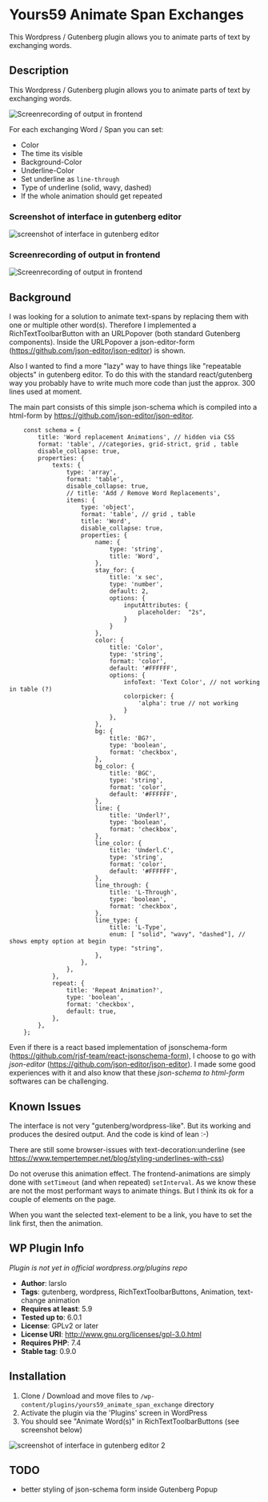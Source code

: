 # Yours59 Animate Span Exchanges

This Wordpress / Gutenberg plugin allows you to animate parts of text by exchanging words.

## Description

This Wordpress / Gutenberg plugin allows you to animate parts of text by exchanging words.

![Screenrecording of output in frontend](Text-Replacement-Span-Exchange-Plugin.gif "Screenrecording of output in frontend")


For each exchanging Word / Span you can set:
- Color
- The time its visible 
- Background-Color
- Underline-Color
- Set underline as `line-through`
- Type of underline (solid, wavy, dashed)   
- If the whole animation should get repeated

### Screenshot of interface in gutenberg editor

![screenshot of interface in gutenberg editor ](screenshot.png "screenshot of interface in gutenberg editor")

### Screenrecording of output in frontend
![Screenrecording of output in frontend](Text-Replacement-Span-Exchange-Plugin.gif "Screenrecording of output in frontend")



## Background
I was looking for a solution to animate text-spans by replacing them with one or multiple other word(s).
Therefore I implemented a RichTextToolbarButton with an URLPopover (both  standard Gutenberg components).
Inside the URLPopover a json-editor-form (https://github.com/json-editor/json-editor) is shown.

Also I wanted to find a more "lazy" way to have things like "repeatable objects" in gutenberg editor. 
To do this with the standard react/gutenberg way you probably have to write much more code than just the approx. 300 lines used at moment. 

The main part consists of this simple json-schema which is compiled into a html-form by https://github.com/json-editor/json-editor.

```
	const schema = {
	    title: 'Word replacement Animations', // hidden via CSS
	    format: 'table', //categories, grid-strict, grid , table
	    disable_collapse: true,
	    properties: {
	        texts: {
	            type: 'array',
	            format: 'table',
	            disable_collapse: true,
	            // title: 'Add / Remove Word Replacements',
	            items: {
	                type: 'object',
	                format: 'table', // grid , table
	                title: 'Word',
	                disable_collapse: true,
	                properties: {
	                    name: {
	                        type: 'string',
	                        title: 'Word',
	                    },
	                    stay_for: {
	                        title: 'x sec',
	                        type: 'number',
	                        default: 2,
	                        options: {
	                            inputAttributes: {
	                                placeholder:  "2s",
	                            }
	                        }
	                    },
	                    color: {
	                        title: 'Color',
	                        type: 'string',
	                        format: 'color',
	                        default: '#FFFFFF',
	                        options: {
	                            infoText: 'Text Color', // not working in table (?)
	                            colorpicker: { 
	                                'alpha': true // not working 
	                            }
	                        },
	                    },
	                    bg: {
	                        title: 'BG?',
	                        type: 'boolean',
	                        format: 'checkbox',
	                    },
	                    bg_color: {
	                        title: 'BGC',
	                        type: 'string',
	                        format: 'color',
	                        default: '#FFFFFF',
	                    },
	                    line: {
	                        title: 'Underl?',
	                        type: 'boolean',
	                        format: 'checkbox',
	                    },
	                    line_color: {
	                        title: 'Underl.C',
	                        type: 'string',
	                        format: 'color',
	                        default: '#FFFFFF',
	                    },
	                    line_through: {
	                        title: 'L-Through',
	                        type: 'boolean',
	                        format: 'checkbox',
	                    },
	                    line_type: {
	                        title: 'L-Type',
							enum: [ "solid", "wavy", "dashed"], // shows empty option at begin
							type: "string",
	                    },
	                },
	            },
	        },
	        repeat: {
	            title: 'Repeat Animation?',
	            type: 'boolean',
	            format: 'checkbox',
	            default: true,
	        },
	    },
	};
```

Even if there is a react based implementation of jsonschema-form (https://github.com/rjsf-team/react-jsonschema-form), I choose to go with *json-editor* (https://github.com/json-editor/json-editor).
I made some good experiences with it and also know that these *json-schema to html-form* softwares can be challenging. 

## Known Issues

The interface is not very "gutenberg/wordpress-like". But its working and produces the desired output.
And the code is kind of lean :-)

There are still some browser-issues with text-decoration:underline (see https://www.tempertemper.net/blog/styling-underlines-with-css)

Do not overuse this animation effect. The frontend-animations are simply done with `setTimeout` (and when repeated) `setInterval`. As we know these are not the most performant ways to animate things. But I think its ok for a couple of elements on the page.

When you want the selected text-element to be a link, you have to set the link first, then the animation.


## WP Plugin Info

*Plugin is not yet in official wordpress.org/plugins repo*

- **Author**: larslo
- **Tags**: gutenberg, wordpress, RichTextToolbarButtons, Animation, text-change animation
- **Requires at least**: 5.9
- **Tested up to**: 6.0.1
- **License**: GPLv2 or later
- **License URI**: http://www.gnu.org/licenses/gpl-3.0.html
- **Requires PHP**: 7.4
- **Stable tag**: 0.9.0


## Installation

1. Clone / Download and move files to `/wp-content/plugins/yours59_animate_span_exchange` directory
2. Activate the plugin via the 'Plugins' screen in WordPress
3. You should see "Animate Word(s)" in RichTextToolbarButtons (see screenshot below)

![screenshot of interface in gutenberg editor 2 ](screenshot2.png "screenshot of interface in gutenberg editor 2")


## TODO

- better styling of json-schema form inside Gutenberg Popup